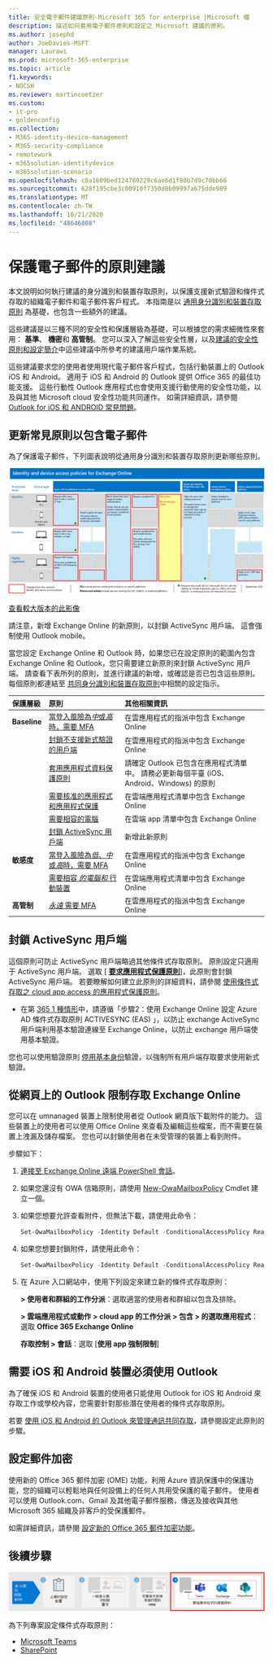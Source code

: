 ```yaml
---
title: 安全電子郵件建議原則-Microsoft 365 for enterprise |Microsoft 檔
description: 描述如何套用電子郵件原則和設定之 Microsoft 建議的原則。
ms.author: josephd
author: JoeDavies-MSFT
manager: Laurawi
ms.prod: microsoft-365-enterprise
ms.topic: article
f1.keywords:
- NOCSH
ms.reviewer: martincoetzer
ms.custom:
- it-pro
- goldenconfig
ms.collection:
- M365-identity-device-management
- M365-security-compliance
- remotework
- m365solution-identitydevice
- m365solution-scenario
ms.openlocfilehash: c8a1609bed124789229c6ae6d1f80b7d9c70bb66
ms.sourcegitcommit: 628f195cbe3c00910f7350d8b09997a675dde989
ms.translationtype: MT
ms.contentlocale: zh-TW
ms.lasthandoff: 10/21/2020
ms.locfileid: "48646808"
---
```

# <a name="policy-recommendations-for-securing-email"></a>保護電子郵件的原則建議

本文說明如何執行建議的身分識別和裝置存取原則，以保護支援新式驗證和條件式存取的組織電子郵件和電子郵件客戶程式。 本指南是以 [通用身分識別和裝置存取原則](identity-access-policies.md) 為基礎，也包含一些額外的建議。

這些建議是以三種不同的安全性和保護層級為基礎，可以根據您的需求細微性來套用： **基準**、 **機密**和 **高管制**。 您可以深入了解這些安全性層，以及[建議的安全性原則和設定簡介](microsoft-365-policies-configurations.md)中這些建議中所參考的建議用戶端作業系統。

這些建議要求您的使用者使用現代電子郵件客戶程式，包括行動裝置上的 Outlook iOS 和 Android。 適用于 iOS 和 Android 的 Outlook 提供 Office 365 的最佳功能支援。 這些行動性 Outlook 應用程式也會使用支援行動使用的安全性功能，以及與其他 Microsoft cloud 安全性功能共同運作。 如需詳細資訊，請參閱 [Outlook for iOS 和 ANDROID 常見問題](https://docs.microsoft.com/exchange/clients-and-mobile-in-exchange-online/outlook-for-ios-and-android/outlook-for-ios-and-android-faq)。

## <a name="update-common-policies-to-include-email"></a>更新常見原則以包含電子郵件

為了保護電子郵件，下列圖表說明從通用身分識別和裝置存取原則更新哪些原則。

[![保護對小組及其相依服務之存取的原則更新摘要](../../media/microsoft-365-policies-configurations/identity-access-ruleset-mail.png)](https://github.com/MicrosoftDocs/microsoft-365-docs/raw/public/microsoft-365/media/microsoft-365-policies-configurations/identity-access-ruleset-mail.png)

[查看較大版本的此影像](https://github.com/MicrosoftDocs/microsoft-365-docs/raw/public/microsoft-365/media/microsoft-365-policies-configurations/identity-access-ruleset-mail.png)

請注意，新增 Exchange Online 的新原則，以封鎖 ActiveSync 用戶端。 這會強制使用 Outlook mobile。

當您設定 Exchange Online 和 Outlook 時，如果您已在設定原則的範圍內包含 Exchange Online 和 Outlook，您只需要建立新原則來封鎖 ActiveSync 用戶端。 請查看下表所列的原則，並進行建議的新增，或確認是否已包含這些原則。 每個原則都連結至 [共同身分識別和裝置存取原則](identity-access-policies.md)中相關的設定指示。

|保護層級|原則|其他相關資訊|
|:---------------|:-------|:----------------|
|**Baseline**|[當登入風險為*中*或*高*時，需要 MFA](identity-access-policies.md#require-mfa-based-on-sign-in-risk)|在雲應用程式的指派中包含 Exchange Online|
|        |[封鎖不支援新式驗證的用戶端](identity-access-policies.md#block-clients-that-dont-support-modern-authentication)|在雲應用程式的指派中包含 Exchange Online|
|        |[套用應用程式資料保護原則](identity-access-policies.md#apply-app-data-protection-policies)|請確定 Outlook 已包含在應用程式清單中。 請務必更新每個平臺 (iOS、Android、Windows) 的原則|
|        |[需要核准的應用程式和應用程式保護](identity-access-policies.md#require-approved-apps-and-app-protection)|在雲端應用程式清單中包含 Exchange Online|
|        |[需要相容的電腦](identity-access-policies.md#require-compliant-pcs-but-not-compliant-phones-and-tablets)|在雲端 app 清單中包含 Exchange Online|
|        |[封鎖 ActiveSync 用戶端](#block-activesync-clients)|新增此新原則| 
|**敏感度**|[當登入風險為*低*、*中*或*高*時，需要 MFA](identity-access-policies.md#require-mfa-based-on-sign-in-risk)| 在雲應用程式的指派中包含 Exchange Online|
|         |[需要相容 *的電腦和* 行動裝置](identity-access-policies.md#require-compliant-pcs-and-mobile-devices)|在雲端應用程式清單中包含 Exchange Online|
|**高管制**|[*永遠* 需要 MFA](identity-access-policies.md#require-mfa-based-on-sign-in-risk)|在雲應用程式的指派中包含 Exchange Online|

## <a name="block-activesync-clients"></a>封鎖 ActiveSync 用戶端

這個原則可防止 ActiveSync 用戶端略過其他條件式存取原則。 原則設定只適用于 ActiveSync 用戶端。 選取 [ **[要求應用程式保護原則](https://docs.microsoft.com/azure/active-directory/conditional-access/concept-conditional-access-grant#require-app-protection-policy)**]，此原則會封鎖 ActiveSync 用戶端。 若要瞭解如何建立此原則的詳細資料，請參閱 [使用條件式存取之 cloud app access 的應用程式保護原則](https://docs.microsoft.com/azure/active-directory/conditional-access/app-protection-based-conditional-access)。

- 在第 [365 1 種情形](https://docs.microsoft.com/azure/active-directory/conditional-access/app-protection-based-conditional-access#scenario-1-office-365-apps-require-approved-apps-with-app-protection-policies)中，請遵循「步驟2：使用 Exchange Online 設定 Azure AD 條件式存取原則 ACTIVESYNC (EAS) 」，以防止 exchange ActiveSync 用戶端利用基本驗證連線至 Exchange Online，以防止 exchange 用戶端使用基本驗證。

您也可以使用驗證原則 [停用基本身份](https://docs.microsoft.com/exchange/clients-and-mobile-in-exchange-online/disable-basic-authentication-in-exchange-online)驗證，以強制所有用戶端存取要求使用新式驗證。

## <a name="limit-access-to-exchange-online-from-outlook-on-the-web"></a>從網頁上的 Outlook 限制存取 Exchange Online

您可以在 umnanaged 裝置上限制使用者從 Outlook 網頁版下載附件的能力。 這些裝置上的使用者可以使用 Office Online 來查看及編輯這些檔案，而不需要在裝置上洩漏及儲存檔案。 您也可以封鎖使用者在未受管理的裝置上看到附件。

步驟如下：

1. [連接至 Exchange Online 遠端 PowerShell 會話](https://docs.microsoft.com/powershell/exchange/exchange-online/connect-to-exchange-online-powershell/connect-to-exchange-online-powershell)。
2. 如果您還沒有 OWA 信箱原則，請使用 [New-OwaMailboxPolicy](https://docs.microsoft.com/powershell/module/exchange/new-owamailboxpolicy) Cmdlet 建立一個。
3. 如果您想要允許查看附件，但無法下載，請使用此命令：

   ```powershell
   Set-OwaMailboxPolicy -Identity Default -ConditionalAccessPolicy ReadOnly
   ```

4. 如果您想要封鎖附件，請使用此命令：

   ```powershell
   Set-OwaMailboxPolicy -Identity Default -ConditionalAccessPolicy ReadOnlyPlusAttachmentsBlocked
   ```

4. 在 Azure 入口網站中，使用下列設定來建立新的條件式存取原則：

   **> 使用者和群組的工作分派**：選取適當的使用者和群組以包含及排除。

   **> 雲端應用程式或動作 > cloud app 的工作分派 > 包含 > 的選取應用程式**：選取 **Office 365 Exchange Online**

   **存取控制 > 會話**：選取 [**使用 app 強制限制**]

## <a name="require-that-ios-and-android-devices-must-use-outlook"></a>需要 iOS 和 Android 裝置必須使用 Outlook

為了確保 iOS 和 Android 裝置的使用者只能使用 Outlook for iOS 和 Android 來存取工作或學校內容，您需要針對那些潛在使用者的條件式存取原則。

若要 [使用 iOS 和 Android 的 Outlook 來管理通訊共同存取]( https://docs.microsoft.com/mem/intune/apps/app-configuration-policies-outlook#apply-conditional-access)，請參閱設定此原則的步驟。


## <a name="set-up-message-encryption"></a>設定郵件加密

使用新的 Office 365 郵件加密 (OME) 功能，利用 Azure 資訊保護中的保護功能，您的組織可以輕鬆地與任何設備上的任何人共用受保護的電子郵件。 使用者可以使用 Outlook.com、Gmail 及其他電子郵件服務，傳送及接收與其他 Microsoft 365 組織及非客戶的受保護郵件。

如需詳細資訊，請參閱 [設定新的 Office 365 郵件加密功能](https://docs.microsoft.com/microsoft-365/compliance/set-up-new-message-encryption-capabilities)。

## <a name="next-steps"></a>後續步驟

![步驟4： Microsoft 365 雲端應用程式的原則](../../media/microsoft-365-policies-configurations/identity-device-access-steps-next-step-4.png)

為下列專案設定條件式存取原則：

- [Microsoft Teams](teams-access-policies.md)
- [SharePoint](sharepoint-file-access-policies.md)
